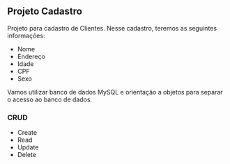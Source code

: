 ## Projeto Cadastro

Projeto para cadastro de Clientes.
Nesse cadastro, teremos as seguintes informações:

* Nome
* Endereço
* Idade
* CPF
* Sexo

Vamos utilizar banco de dados MySQL e orientação a objetos para separar o acesso ao banco de dados.

### CRUD

* Create
* Read
* Update
* Delete



